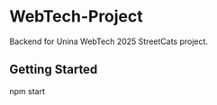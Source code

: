 # WebTech-Project

Backend for Unina WebTech 2025 StreetCats project.

## Getting Started

npm start